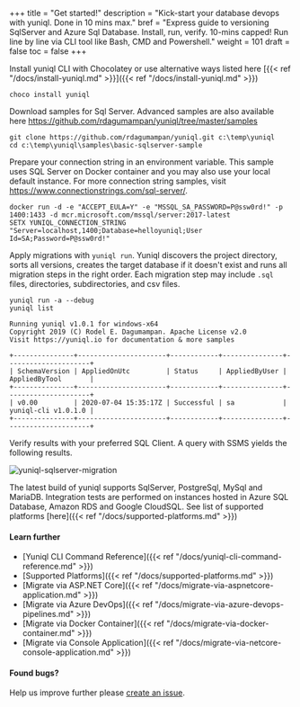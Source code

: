 +++
title = "Get started!"
description = "Kick-start your database devops with yuniql. Done in 10 mins max."
bref = "Express guide to versioning SqlServer and Azure Sql Database. Install, run, verify. 10-mins capped! Run line by line via CLI tool like Bash, CMD and Powershell."
weight = 101
draft = false
toc = false
+++

Install yuniql CLI with Chocolatey or use alternative ways listed here  [{{< ref "/docs/install-yuniql.md" >}}]({{< ref "/docs/install-yuniql.md" >}})

```shell
choco install yuniql
```

Download samples for Sql Server. Advanced samples are also available here https://github.com/rdagumampan/yuniql/tree/master/samples

```shell
git clone https://github.com/rdagumampan/yuniql.git c:\temp\yuniql
cd c:\temp\yuniql\samples\basic-sqlserver-sample
```

Prepare your connection string in an environment variable. This sample uses SQL Server on Docker container and you may also use your local default instance. For more connection string samples, visit https://www.connectionstrings.com/sql-server/.

```shell
docker run -d -e "ACCEPT_EULA=Y" -e "MSSQL_SA_PASSWORD=P@ssw0rd!" -p 1400:1433 -d mcr.microsoft.com/mssql/server:2017-latest
SETX YUNIQL_CONNECTION_STRING "Server=localhost,1400;Database=helloyuniql;User Id=SA;Password=P@ssw0rd!"
```

Apply migrations with `yuniql run`. Yuniql discovers the project directory, sorts all versions, creates the target database if it doesn't exist and runs all migration steps in the right order. Each migration step may include `.sql` files, directories, subdirectories, and csv files.

```shell
yuniql run -a --debug
yuniql list

Running yuniql v1.0.1 for windows-x64
Copyright 2019 (C) Rodel E. Dagumampan. Apache License v2.0
Visit https://yuniql.io for documentation & more samples

+---------------+----------------------+------------+---------------+---------------------+
| SchemaVersion | AppliedOnUtc         | Status     | AppliedByUser | AppliedByTool       |
+---------------+----------------------+------------+---------------+---------------------+
| v0.00         | 2020-07-04 15:35:17Z | Successful | sa            | yuniql-cli v1.0.1.0 |
+---------------+----------------------+------------+---------------+---------------------+
```

Verify results with your preferred SQL Client. A query with SSMS yields the following results.

![yuniql-sqlserver-migration](/images/get-started-sqlserver.png)

The latest build of yuniql supports SqlServer, PostgreSql, MySql and MariaDB. Integration tests are performed on instances hosted in Azure SQL Database, Amazon RDS and Google CloudSQL. See list of supported platforms [here]({{< ref "/docs/supported-platforms.md" >}})

#### Learn further

* [Yuniql CLI Command Reference]({{< ref "/docs/yuniql-cli-command-reference.md" >}})
* [Supported Platforms]({{< ref "/docs/supported-platforms.md" >}})
* [Migrate via ASP.NET Core]({{< ref "/docs/migrate-via-aspnetcore-application.md" >}})
* [Migrate via Azure DevOps]({{< ref "/docs/migrate-via-azure-devops-pipelines.md" >}})
* [Migrate via Docker Container]({{< ref "/docs/migrate-via-docker-container.md" >}})
* [Migrate via Console Application]({{< ref "/docs/migrate-via-netcore-console-application.md" >}})

#### Found bugs?
Help us improve further please [create an issue](https://github.com/rdagumampan/yuniql/issues/new).
